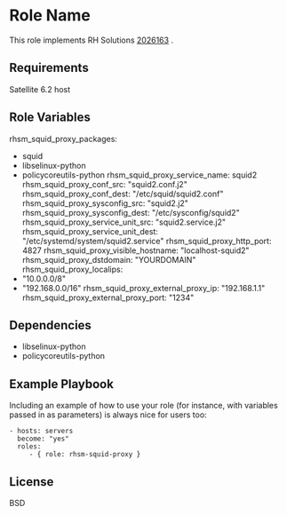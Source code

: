 Role Name
=========

This role implements RH Solutions [2026163](https://access.redhat.com/solutions/2026163) .


Requirements
------------

Satellite 6.2 host

Role Variables
--------------

rhsm_squid_proxy_packages:
  - squid
  - libselinux-python
  - policycoreutils-python
rhsm_squid_proxy_service_name: squid2
rhsm_squid_proxy_conf_src: "squid2.conf.j2"
rhsm_squid_proxy_conf_dest: "/etc/squid/squid2.conf"
rhsm_squid_proxy_sysconfig_src: "squid2.j2"
rhsm_squid_proxy_sysconfig_dest: "/etc/sysconfig/squid2"
rhsm_squid_proxy_service_unit_src: "squid2.service.j2"
rhsm_squid_proxy_service_unit_dest: "/etc/systemd/system/squid2.service"
rhsm_squid_proxy_http_port: 4827
rhsm_squid_proxy_visible_hostname: "localhost-squid2"
rhsm_squid_proxy_dstdomain: "YOURDOMAIN"
rhsm_squid_proxy_localips:
  - "10.0.0.0/8"
  - "192.168.0.0/16"
rhsm_squid_proxy_external_proxy_ip: "192.168.1.1"
rhsm_squid_proxy_external_proxy_port: "1234"


Dependencies
------------

- libselinux-python
- policycoreutils-python

Example Playbook
----------------

Including an example of how to use your role (for instance, with variables passed in as parameters) is always nice for users too:

    - hosts: servers
      become: "yes"
      roles:
         - { role: rhsm-squid-proxy }

License
-------

BSD
